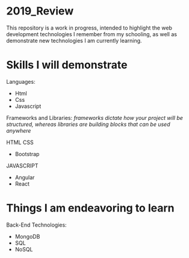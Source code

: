 # 2019_Review
This repository is a work in progress, intended to highlight the web development technologies I remember from my schooling, as well as demonstrate new technologies I am currently learning. 

# Skills I will demonstrate
Languages:
 - Html
 - Css
 - Javascript
 
Frameworks and Libraries:
*frameworks dictate how your project will be structured, whereas libraries are building blocks that can be used anywhere*

HTML
CSS
 - Bootstrap
 
JAVASCRIPT
 - Angular
 - React


# Things I am endeavoring to learn
Back-End Technologies:
- MongoDB
- SQL
- NoSQL
